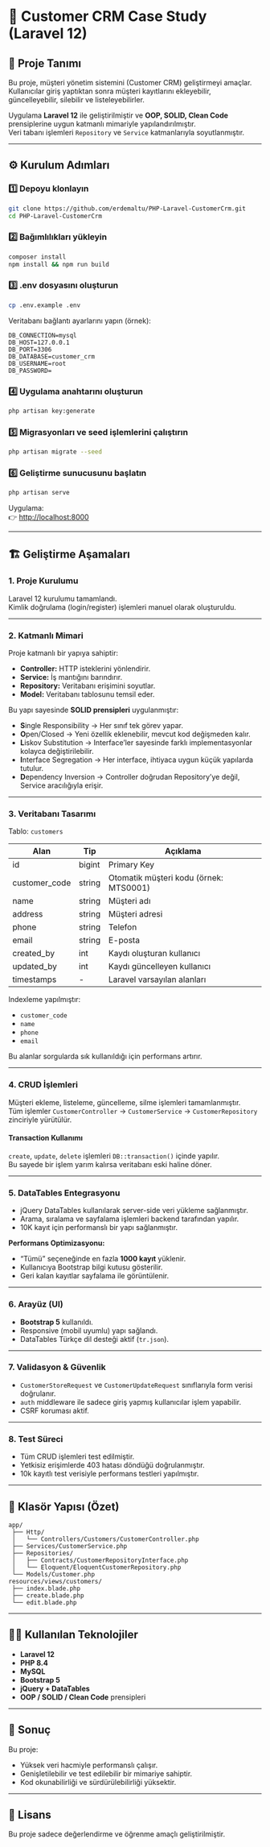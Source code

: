 # 🧩 Customer CRM Case Study (Laravel 12)

## 🚀 Proje Tanımı
Bu proje, müşteri yönetim sistemini (Customer CRM) geliştirmeyi amaçlar.  
Kullanıcılar giriş yaptıktan sonra müşteri kayıtlarını ekleyebilir, güncelleyebilir, silebilir ve listeleyebilirler.  

Uygulama **Laravel 12** ile geliştirilmiştir ve **OOP, SOLID, Clean Code** prensiplerine uygun katmanlı mimariyle yapılandırılmıştır.  
Veri tabanı işlemleri `Repository` ve `Service` katmanlarıyla soyutlanmıştır.

---

## ⚙️ Kurulum Adımları

### 1️⃣ Depoyu klonlayın
```bash
git clone https://github.com/erdemaltu/PHP-Laravel-CustomerCrm.git
cd PHP-Laravel-CustomerCrm
```

### 2️⃣ Bağımlılıkları yükleyin
```bash
composer install
npm install && npm run build
```

### 3️⃣ .env dosyasını oluşturun
```bash
cp .env.example .env
```
Veritabanı bağlantı ayarlarını yapın (örnek):
```env
DB_CONNECTION=mysql
DB_HOST=127.0.0.1
DB_PORT=3306
DB_DATABASE=customer_crm
DB_USERNAME=root
DB_PASSWORD=
```

### 4️⃣ Uygulama anahtarını oluşturun
```bash
php artisan key:generate
```

### 5️⃣ Migrasyonları ve seed işlemlerini çalıştırın
```bash
php artisan migrate --seed
```

### 6️⃣ Geliştirme sunucusunu başlatın
```bash
php artisan serve
```

Uygulama:  
👉 [http://localhost:8000](http://localhost:8000)

---

## 🏗️ Geliştirme Aşamaları

### **1. Proje Kurulumu**
Laravel 12 kurulumu tamamlandı.  
Kimlik doğrulama (login/register) işlemleri manuel olarak oluşturuldu.

---

### **2. Katmanlı Mimari**
Proje katmanlı bir yapıya sahiptir:
- **Controller:** HTTP isteklerini yönlendirir.  
- **Service:** İş mantığını barındırır.  
- **Repository:** Veritabanı erişimini soyutlar.  
- **Model:** Veritabanı tablosunu temsil eder.

Bu yapı sayesinde **SOLID prensipleri** uygulanmıştır:
- **S**ingle Responsibility → Her sınıf tek görev yapar.  
- **O**pen/Closed → Yeni özellik eklenebilir, mevcut kod değişmeden kalır.  
- **L**iskov Substitution → Interface’ler sayesinde farklı implementasyonlar kolayca değiştirilebilir.  
- **I**nterface Segregation → Her interface, ihtiyaca uygun küçük yapılarda tutulur.  
- **D**ependency Inversion → Controller doğrudan Repository’ye değil, Service aracılığıyla erişir.

---

### **3. Veritabanı Tasarımı**
Tablo: `customers`

| Alan | Tip | Açıklama |
|------|-----|-----------|
| id | bigint | Primary Key |
| customer_code | string | Otomatik müşteri kodu (örnek: MTS0001) |
| name | string | Müşteri adı |
| address | string | Müşteri adresi |
| phone | string | Telefon |
| email | string | E-posta |
| created_by | int | Kaydı oluşturan kullanıcı |
| updated_by | int | Kaydı güncelleyen kullanıcı |
| timestamps | - | Laravel varsayılan alanları |

Indexleme yapılmıştır:
- `customer_code`
- `name`
- `phone`
- `email`

Bu alanlar sorgularda sık kullanıldığı için performans artırır.

---

### **4. CRUD İşlemleri**
Müşteri ekleme, listeleme, güncelleme, silme işlemleri tamamlanmıştır.  
Tüm işlemler `CustomerController` → `CustomerService` → `CustomerRepository` zinciriyle yürütülür.

#### Transaction Kullanımı
`create`, `update`, `delete` işlemleri `DB::transaction()` içinde yapılır.  
Bu sayede bir işlem yarım kalırsa veritabanı eski haline döner.

---

### **5. DataTables Entegrasyonu**
- jQuery DataTables kullanılarak server-side veri yükleme sağlanmıştır.  
- Arama, sıralama ve sayfalama işlemleri backend tarafından yapılır.  
- 10K kayıt için performanslı bir yapı sağlanmıştır.  

**Performans Optimizasyonu:**
- “Tümü” seçeneğinde en fazla **1000 kayıt** yüklenir.  
- Kullanıcıya Bootstrap bilgi kutusu gösterilir.  
- Geri kalan kayıtlar sayfalama ile görüntülenir.

---

### **6. Arayüz (UI)**
- **Bootstrap 5** kullanıldı.  
- Responsive (mobil uyumlu) yapı sağlandı.  
- DataTables Türkçe dil desteği aktif (`tr.json`).  

---

### **7. Validasyon & Güvenlik**
- `CustomerStoreRequest` ve `CustomerUpdateRequest` sınıflarıyla form verisi doğrulanır.  
- `auth` middleware ile sadece giriş yapmış kullanıcılar işlem yapabilir.  
- CSRF koruması aktif.

---

### **8. Test Süreci**
- Tüm CRUD işlemleri test edilmiştir.  
- Yetkisiz erişimlerde 403 hatası döndüğü doğrulanmıştır.  
- 10k kayıtlı test verisiyle performans testleri yapılmıştır.

---

## 📁 Klasör Yapısı (Özet)
```
app/
 ├── Http/
 │   └── Controllers/Customers/CustomerController.php
 ├── Services/CustomerService.php
 ├── Repositories/
 │   ├── Contracts/CustomerRepositoryInterface.php
 │   └── Eloquent/EloquentCustomerRepository.php
 └── Models/Customer.php
resources/views/customers/
 ├── index.blade.php
 ├── create.blade.php
 └── edit.blade.php
```

---

## 👨‍💻 Kullanılan Teknolojiler
- **Laravel 12**
- **PHP 8.4**
- **MySQL**
- **Bootstrap 5**
- **jQuery + DataTables**
- **OOP / SOLID / Clean Code** prensipleri

---

## 🧠 Sonuç
Bu proje:
- Yüksek veri hacmiyle performanslı çalışır.  
- Genişletilebilir ve test edilebilir bir mimariye sahiptir.  
- Kod okunabilirliği ve sürdürülebilirliği yüksektir.

---

## 📜 Lisans
Bu proje sadece değerlendirme ve öğrenme amaçlı geliştirilmiştir.
